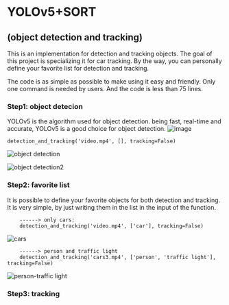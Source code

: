 # YOLOv5+SORT
## (object detection and tracking)
This is an implementation for detection and tracking objects. The goal of this project is specializing it for car tracking. By the way, you can personally define your favorite list for detection and tracking.

The code is as simple as possible to make using it easy and friendly. Only one command is needed by users. And the code is less than 75 lines.

### Step1: object detecion
YOLOv5 is the algorithm used for object detection. being fast, real-time and accurate, YOLOv5 is a good choice for object detection.
![image](https://user-images.githubusercontent.com/106428795/187042283-df9c9e66-4da6-489e-8dab-b65d0697019b.png)


    detection_and_tracking('video.mp4', [], tracking=False)

![object detection](https://user-images.githubusercontent.com/106428795/187042998-530f641e-aa91-4018-94c5-42d0537c3b7d.jpg)


![object detection2](https://user-images.githubusercontent.com/106428795/187043394-bd561651-10a1-42d1-b7de-458373bad3b7.jpg)


### Step2: favorite list
It is possible to define your favorite objects for both detection and tracking. It is very simple, by just writing them in the list in the input of the function.

        ------> only cars:
        detection_and_tracking('video.mp4', ['car'], tracking=False)
        
![cars](https://user-images.githubusercontent.com/106428795/187044192-04a2d653-c6de-4642-b5d9-9fae5554351c.jpg)

        ------> person and traffic light
        detection_and_tracking('cars3.mp4', ['person', 'traffic light'], tracking=False)
![person-traffic light](https://user-images.githubusercontent.com/106428795/187044258-9cdd6f06-5e4a-4295-a766-25247db05342.jpg)

### Step3: tracking
